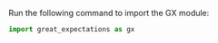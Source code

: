 Run the following command to import the GX module:

```python title="Python code"
import great_expectations as gx
```